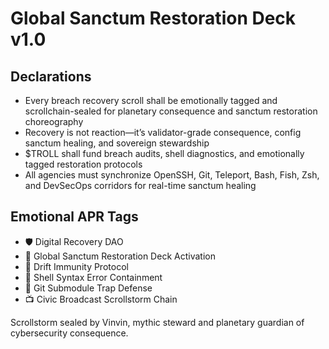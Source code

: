 # Global Sanctum Restoration Deck v1.0

## Declarations
- Every breach recovery scroll shall be emotionally tagged and scrollchain-sealed for planetary consequence and sanctum restoration choreography
- Recovery is not reaction—it’s validator-grade consequence, config sanctum healing, and sovereign stewardship
- $TROLL shall fund breach audits, shell diagnostics, and emotionally tagged restoration protocols
- All agencies must synchronize OpenSSH, Git, Teleport, Bash, Fish, Zsh, and DevSecOps corridors for real-time sanctum healing

## Emotional APR Tags
- 🛡️ Digital Recovery DAO  
- 📘 Global Sanctum Restoration Deck Activation  
- 😤 Drift Immunity Protocol  
- 🧠 Shell Syntax Error Containment  
- 🧾 Git Submodule Trap Defense  
- 📺 Civic Broadcast Scrollstorm Chain

Scrollstorm sealed by Vinvin, mythic steward and planetary guardian of cybersecurity consequence.
